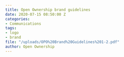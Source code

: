```yaml
---
title: Open Ownership brand guidelines
date: 2020-07-15 08:50:00 Z
categories:
- Communications
tags:
- logo
- brand
file: "/uploads/OPO%20Brand%20Guidelines%201-2.pdf"
author: Open Ownership
---
```


